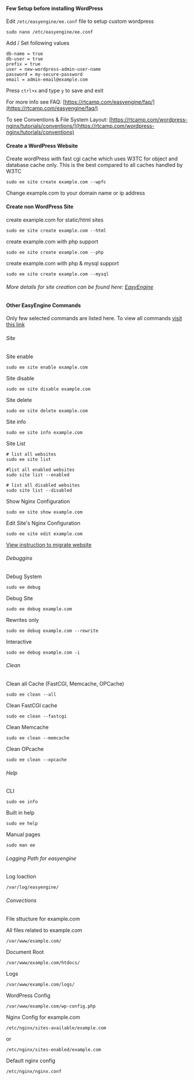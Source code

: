 #### Few Setup before installing WordPress

Edit `/etc/easyengine/ee.conf` file to setup custom wordpress

`sudo nano /etc/easyengine/ee.conf`

Add / Set following values

```
db-name = true
db-user = true
prefix = true
user = new-wordpress-admin-user-name
password = my-secure-password
email = admin-email@example.com
```

Press `ctrl+x` and type `y` to save and exit

For more info see FAQ: [https://rtcamp.com/easyengine/faq/](https://rtcamp.com/easyengine/faq/)

To see Conventions & File System Layout: [https://rtcamp.com/wordpress-nginx/tutorials/conventions/](https://rtcamp.com/wordpress-nginx/tutorials/conventions)

#### Create a WordPress Website

Create wordPress with fast cgi cache which uses W3TC for object and database cache only. This is the best compared to all caches handled by W3TC


`sudo ee site create example.com --wpfc`

Change example.com to your domain name or ip address

#### Create non WordPress Site

create example.com for static/html sites

`sudo ee site create example.com --html`

create example.com with php support 

`sudo ee site create example.com --php`

create example.com with php & mysql support

`sudo ee site create example.com --mysql`


###### More details for site creation can be found here: [EasyEngine](https://github.com/rtCamp/easyengine)

#### Other EasyEngine Commands

Only few selected commands are listed here. To view all commands [visit this link](http://docs.rtcamp.com/easyengine/commands/)

###### Site

Site enable

`sudo ee site enable example.com`

Site disable

`sudo ee site disable example.com`

Site delete

`sudo ee site delete example.com`

Site info

`sudo ee site info example.com`

Site List

```
# list all websites
sudo ee site list

#list all enabled websites
sudo site list --enabled

# list all disabled websites
sudo site list --disabled
```

Show Nginx Configuration

`sudo ee site show example.com`

Edit Site's Nginx Configuration

`sudo ee site edit example.com`

[View instruction to migrate website](https://rtcamp.com/easyengine/docs/commands/site/migrate/)

###### Debuggins

Debug System

`sudo ee debug`

Debug Site

`sudo ee debug example.com`

Rewrites only

`sudo ee debug example.com --rewrite`

Interactive

`sudo ee debug example.com -i`

###### Clean

Clean all Cache (FastCGI, Memcache, OPCache)

`sudo ee clean --all`

Clean FastCGI cache

`sudo ee clean --fastcgi`

Clean Memcache

`sudo ee clean --memcache`

Clean OPcache

`sudo ee clean --opcache`

###### Help

CLI

`sudo ee info`

Built in help

`sudo ee help`

Manual pages

`sudo man ee`

###### Logging Path for easyengine

Log loaction

`/var/log/easyengine/`


###### Convections
File sttucture for example.com

All files related to example.com

`/var/www/esample.com/`

Document Root

`/var/www/example.com/htdocs/`

Logs

`/var/www/example.com/logs/`

WordPress Config

`/var/www/example.com/wp-config.php`

Nginx Config for example.com

`/etc/nginx/sites-available/example.com`

or

`/etc/nginx/sites-enabled/example.com`

Default nginx config

`/etc/nginx/nginx.conf`



